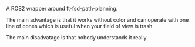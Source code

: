 A ROS2 wrapper around ft-fsd-path-planning.

The main advantage is that it works without color and can operate with one line of cones which is useful when your field of view is trash.

The main disadvatage is that nobody understands it really.
